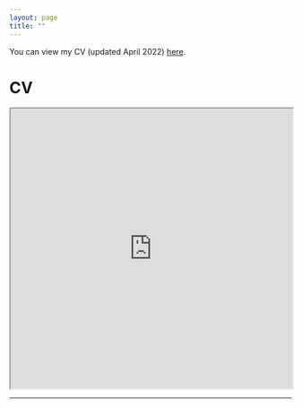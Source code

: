```yaml
---
layout: page
title: ""
---
```



You can view my CV (updated April 2022) [here](assets/Fredriksson_cv_0422.pdf).

<html>
  <body>
    <h1>CV</h1>
    <iframe src="https://github.com/klaramcfredriksson/klaramcfredriksson/blob/master/assets/Fredriksson_cv_0422.pdf" width="100%" height="500px">
    </iframe>
  </body>
</html>

---
